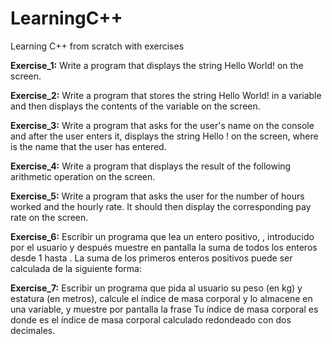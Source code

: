 # LearningC++


Learning C++ from scratch with exercises

**Exercise_1:**
Write a program that displays the string Hello World! on the screen.

**Exercise_2:** 
Write a program that stores the string Hello World! in a variable and then displays the contents of the variable on the screen.

**Exercise_3:**
Write a program that asks for the user's name on the console and after the user enters it, displays the string Hello <name>! on the screen, where <name> is the name that the user has entered.

**Exercise_4:**
Write a program that displays the result of the following arithmetic operation on the screen.
  

**Exercise_5:**
Write a program that asks the user for the number of hours worked and the hourly rate. It should then display the corresponding pay rate on the screen.

**Exercise_6:**
Escribir un programa que lea un entero positivo, , introducido por el usuario y después muestre en pantalla la suma de todos los enteros desde 1 hasta . La suma de los primeros enteros positivos puede ser calculada de la siguiente forma:

**Exercise_7:**
Escribir un programa que pida al usuario su peso (en kg) y estatura (en metros), calcule el índice de masa corporal y lo almacene en una variable, y muestre por pantalla la frase Tu índice de masa corporal es <imc> donde <imc> es el índice de masa corporal calculado redondeado con dos decimales.

